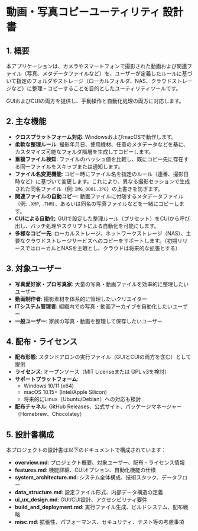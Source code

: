 # 動画・写真コピーユーティリティ 設計書

## 1. 概要

本アプリケーションは、カメラやスマートフォンで撮影された動画および関連ファイル（写真、メタデータファイルなど）を、ユーザーが定義したルールに基づいて指定のフォルダやストレージ（ローカルフォルダ、NAS、クラウドストレージなど）に整理・コピーすることを目的としたユーティリティツールです。

GUIおよびCUIの両方を提供し、手動操作と自動化処理の両方に対応します。

## 2. 主な機能

- **クロスプラットフォーム対応**: WindowsおよびmacOSで動作します。
- **柔軟な整理ルール**: 撮影年月日、使用機材、任意のメタデータなどを基に、カスタマイズ可能なフォルダ階層を生成してコピーします。
- **重複ファイル検知**: ファイルのハッシュ値を比較し、既にコピー先に存在する同一ファイルをスキップまたは通知します。
- **ファイル名変更機能**: コピー時にファイル名を指定のルール（連番、撮影日時など）に基づいて変更します。これにより、異なる撮影セッションで生成された同名ファイル（例: `IMG_0001.JPG`）の上書きを防ぎます。
- **関連ファイルの自動コピー**: 動画ファイルに付随するメタデータファイル（例: `.XMP`, `.THM`）、あるいは同名の写真ファイルなどを一緒にコピーします。
- **CUIによる自動化**: GUIで設定した整理ルール（プリセット）をCUIから呼び出し、バッチ処理やスクリプトによる自動化を可能にします。
- **多様なコピー先**: ローカルストレージ、ネットワークストレージ（NAS）、主要なクラウドストレージサービスへのコピーをサポートします。（初期リリースではローカルとNASを主眼とし、クラウドは将来的な拡張とする） 

## 3. 対象ユーザー

- **写真愛好家・プロ写真家**: 大量の写真・動画ファイルを効率的に整理したいユーザー
- **動画制作者**: 撮影素材を体系的に管理したいクリエイター
- **ITシステム管理者**: 組織内での写真・動画アーカイブを自動化したいユーザー
- **一般ユーザー**: 家族の写真・動画を整理して保存したいユーザー

## 4. 配布・ライセンス

- **配布形態**: スタンドアロンの実行ファイル（GUIとCUIの両方を含む）として提供
- **ライセンス**: オープンソース（MIT Licenseまたは GPL v3を検討）
- **サポートプラットフォーム**: 
  - Windows 10/11 (x64)
  - macOS 10.15+ (Intel/Apple Silicon)
  - 将来的にLinux（Ubuntu/Debian）への対応も検討
- **配布チャネル**: GitHub Releases、公式サイト、パッケージマネージャー（Homebrew、Chocolatey）

## 5. 設計書構成

本プロジェクトの設計書は以下のドキュメントで構成されています：

- **overview.md**: プロジェクト概要、対象ユーザー、配布・ライセンス情報
- **features.md**: 機能詳細、CUIオプション、自動化機能の仕様
- **system_architecture.md**: システム全体構成、技術スタック、データフロー
- **data_structure.md**: 設定ファイル形式、内部データ構造の定義
- **ui_ux_design.md**: GUI/CUI設計、アクセシビリティ要件
- **build_and_deployment.md**: 実行ファイル生成、ビルドシステム、配布戦略
- **misc.md**: 拡張性、パフォーマンス、セキュリティ、テスト等の考慮事項 